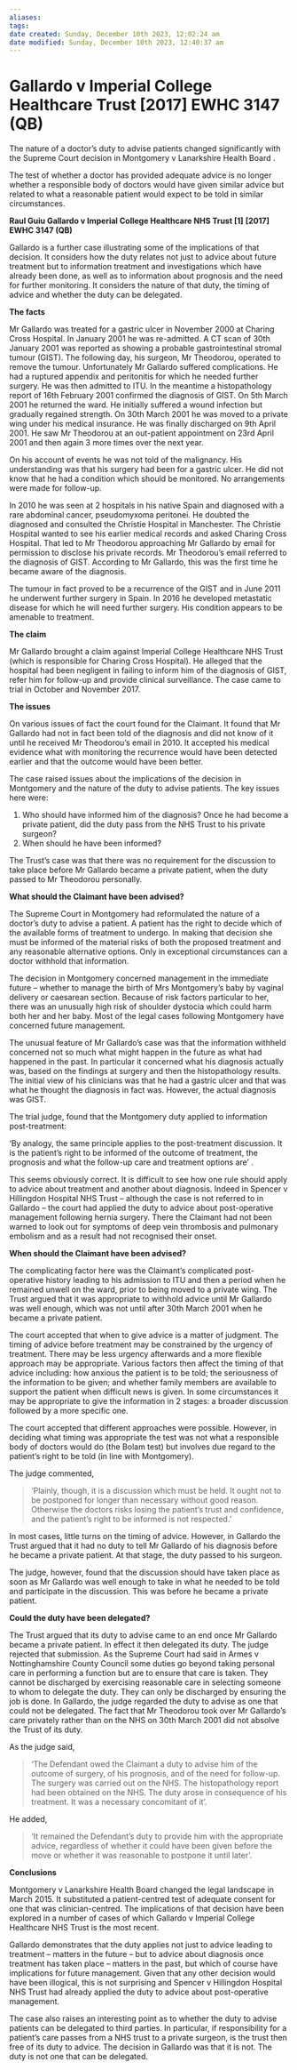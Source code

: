 ```yaml
---
aliases: 
tags: 
date created: Sunday, December 10th 2023, 12:02:24 am
date modified: Sunday, December 10th 2023, 12:40:37 am
---
```


# Gallardo v Imperial College Healthcare Trust [2017] EWHC 3147 (QB)

The nature of a doctor’s duty to advise patients changed significantly with the Supreme Court decision in Montgomery v Lanarkshire Health Board .

The test of whether a doctor has provided adequate advice is no longer whether a responsible body of doctors would have given similar advice but related to what a reasonable patient would expect to be told in similar circumstances.

**Raul Guiu Gallardo v Imperial College Healthcare NHS Trust [1]** **[2017] EWHC 3147 (QB)**

Gallardo is a further case illustrating some of the implications of that decision. It considers how the duty relates not just to advice about future treatment but to information treatment and investigations which have already been done, as well as to information about prognosis and the need for further monitoring. It considers the nature of that duty, the timing of advice and whether the duty can be delegated.

**The facts**

Mr Gallardo was treated for a gastric ulcer in November 2000 at Charing Cross Hospital. In January 2001 he was re-admitted. A CT scan of 30th January 2001 was reported as showing a probable gastrointestinal stromal tumour (GIST). The following day, his surgeon, Mr Theodorou, operated to remove the tumour. Unfortunately Mr Gallardo suffered complications. He had a ruptured appendix and peritonitis for which he needed further surgery. He was then admitted to ITU. In the meantime a histopathology report of 16th February 2001 confirmed the diagnosis of GIST. On 5th March 2001 he returned the ward. He initially suffered a wound infection but gradually regained strength. On 30th March 2001 he was moved to a private wing under his medical insurance. He was finally discharged on 9th April 2001. He saw Mr Theodorou at an out-patient appointment on 23rd April 2001 and then again 3 more times over the next year.

On his account of events he was not told of the malignancy. His understanding was that his surgery had been for a gastric ulcer. He did not know that he had a condition which should be monitored. No arrangements were made for follow-up.

In 2010 he was seen at 2 hospitals in his native Spain and diagnosed with a rare abdominal cancer, pseudomyxoma peritonei. He doubted the diagnosed and consulted the Christie Hospital in Manchester. The Christie Hospital wanted to see his earlier medical records and asked Charing Cross Hospital. That led to Mr Theodorou approaching Mr Gallardo by email for permission to disclose his private records. Mr Theodorou’s email referred to the diagnosis of GIST. According to Mr Gallardo, this was the first time he became aware of the diagnosis.

The tumour in fact proved to be a recurrence of the GIST and in June 2011 he underwent further surgery in Spain. In 2016 he developed metastatic disease for which he will need further surgery. His condition appears to be amenable to treatment.

**The claim**

Mr Gallardo brought a claim against Imperial College Healthcare NHS Trust (which is responsible for Charing Cross Hospital). He alleged that the hospital had been negligent in failing to inform him of the diagnosis of GIST, refer him for follow-up and provide clinical surveillance. The case came to trial in October and November 2017.

**The issues**

On various issues of fact the court found for the Claimant. It found that Mr Gallardo had not in fact been told of the diagnosis and did not know of it until he received Mr Theodorou’s email in 2010. It accepted his medical evidence what with monitoring the recurrence would have been detected earlier and that the outcome would have been better.

The case raised issues about the implications of the decision in Montgomery and the nature of the duty to advise patients. The key issues here were:  

1. Who should have informed him of the diagnosis? Once he had become a private patient, did the duty pass from the NHS Trust to his private surgeon?  
2. When should he have been informed?

The Trust’s case was that there was no requirement for the discussion to take place before Mr Gallardo became a private patient, when the duty passed to Mr Theodorou personally.

**What should the Claimant have been advised?**

The Supreme Court in Montgomery had reformulated the nature of a doctor’s duty to advise a patient. A patient has the right to decide which of the available forms of treatment to undergo. In making that decision she must be informed of the material risks of both the proposed treatment and any reasonable alternative options. Only in exceptional circumstances can a doctor withhold that information.

The decision in Montgomery concerned management in the immediate future – whether to manage the birth of Mrs Montgomery’s baby by vaginal delivery or caesarean section. Because of risk factors particular to her, there was an unusually high risk of shoulder dystocia which could harm both her and her baby. Most of the legal cases following Montgomery have concerned future management.

The unusual feature of Mr Gallardo’s case was that the information withheld concerned not so much what might happen in the future as what had happened in the past. In particular it concerned what his diagnosis actually was, based on the findings at surgery and then the histopathology results. The initial view of his clinicians was that he had a gastric ulcer and that was what he thought the diagnosis in fact was. However, the actual diagnosis was GIST.

The trial judge, found that the Montgomery duty applied to information post-treatment:

‘By analogy, the same principle applies to the post-treatment discussion. It is the patient’s right to be informed of the outcome of treatment, the prognosis and what the follow-up care and treatment options are’ .

This seems obviously correct. It is difficult to see how one rule should apply to advice about treatment and another about diagnosis. Indeed in Spencer v Hillingdon Hospital NHS Trust – although the case is not referred to in Gallardo – the court had applied the duty to advice about post-operative management following hernia surgery. There the Claimant had not been warned to look out for symptoms of deep vein thrombosis and pulmonary embolism and as a result had not recognised their onset.

**When should the Claimant have been advised?**

The complicating factor here was the Claimant’s complicated post-operative history leading to his admission to ITU and then a period when he remained unwell on the ward, prior to being moved to a private wing. The Trust argued that it was appropriate to withhold advice until Mr Gallardo was well enough, which was not until after 30th March 2001 when he became a private patient.

The court accepted that when to give advice is a matter of judgment. The timing of advice before treatment may be constrained by the urgency of treatment. There may be less urgency afterwards and a more flexible approach may be appropriate. Various factors then affect the timing of that advice including: how anxious the patient is to be told; the seriousness of the information to be given; and whether family members are available to support the patient when difficult news is given. In some circumstances it may be appropriate to give the information in 2 stages: a broader discussion followed by a more specific one.

The court accepted that different approaches were possible. However, in deciding what timing was appropriate the test was not what a responsible body of doctors would do (the Bolam test) but involves due regard to the patient’s right to be told (in line with Montgomery).

The judge commented,

> ‘Plainly, though, it is a discussion which must be held. It ought not to be postponed for longer than necessary without good reason. Otherwise the doctors risks losing the patient’s trust and confidence, and the patient’s right to be informed is not respected.’

In most cases, little turns on the timing of advice. However, in Gallardo the Trust argued that it had no duty to tell Mr Gallardo of his diagnosis before he became a private patient. At that stage, the duty passed to his surgeon.

The judge, however, found that the discussion should have taken place as soon as Mr Gallardo was well enough to take in what he needed to be told and participate in the discussion. This was before he became a private patient.

**Could the duty have been delegated?**

The Trust argued that its duty to advise came to an end once Mr Gallardo became a private patient. In effect it then delegated its duty. The judge rejected that submission. As the Supreme Court had said in Armes v Nottinghamshire County Council some duties go beyond taking personal care in performing a function but are to ensure that care is taken. They cannot be discharged by exercising reasonable care in selecting someone to whom to delegate the duty. They can only be discharged by ensuring the job is done. In Gallardo, the judge regarded the duty to advise as one that could not be delegated. The fact that Mr Theodorou took over Mr Gallardo’s care privately rather than on the NHS on 30th March 2001 did not absolve the Trust of its duty.

As the judge said,

> ‘The Defendant owed the Claimant a duty to advise him of the outcome of surgery, of his prognosis, and of the need for follow-up. The surgery was carried out on the NHS. The histopathology report had been obtained on the NHS. The duty arose in consequence of his treatment. It was a necessary concomitant of it’.

He added,

> ‘It remained the Defendant’s duty to provide him with the appropriate advice, regardless of whether it could have been given before the move or whether it was reasonable to postpone it until later’.

**Conclusions**

Montgomery v Lanarkshire Health Board changed the legal landscape in March 2015. It substituted a patient-centred test of adequate consent for one that was clinician-centred. The implications of that decision have been explored in a number of cases of which Gallardo v Imperial College Healthcare NHS Trust is the most recent.

Gallardo demonstrates that the duty applies not just to advice leading to treatment – matters in the future – but to advice about diagnosis once treatment has taken place – matters in the past, but which of course have implications for future management. Given that any other decision would have been illogical, this is not surprising and Spencer v Hillingdon Hospital NHS Trust had already applied the duty to advice about post-operative management.  

The case also raises an interesting point as to whether the duty to advise patients can be delegated to third parties. In particular, if responsibility for a patient’s care passes from a NHS trust to a private surgeon, is the trust then free of its duty to advice. The decision in Gallardo was that it is not. The duty is not one that can be delegated.
